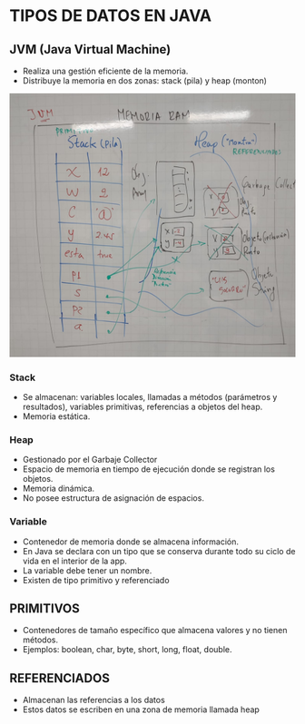 # TIPOS DE DATOS EN JAVA

## JVM (Java Virtual Machine) 

* Realiza una gestión eficiente de la memoria.
* Distribuye la memoria en dos zonas: stack (pila) y heap (monton)

![RAM](ram.jpeg)

### Stack
* Se almacenan: variables locales, llamadas a métodos (parámetros y resultados), variables primitivas,
referencias a objetos del heap.
* Memoria estática.

### Heap
* Gestionado por el Garbaje Collector
* Espacio de memoria en tiempo de ejecución donde se registran los objetos.
* Memoria dinámica.
* No posee estructura de asignación de espacios.

### Variable
* Contenedor de memoria donde se almacena información.
* En Java se declara con un tipo que se conserva durante todo su ciclo de vida en el interior de la app.
* La variable debe tener un nombre.
* Existen de tipo primitivo y referenciado

## PRIMITIVOS
* Contenedores de tamaño específico que almacena valores y no tienen métodos.
* Ejemplos: boolean, char, byte, short, long, float, double.


## REFERENCIADOS
* Almacenan las referencias a los datos
* Estos datos se escriben en una zona de memoria llamada heap